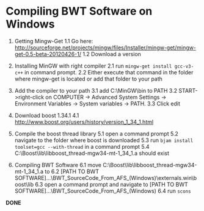 Compiling BWT Software on Windows
================================

1. Getting Mingw-Get
	1.1 Go here: http://sourceforge.net/projects/mingw/files/Installer/mingw-get/mingw-get-0.5-beta-20120426-1/
	1.2 Download a version

2. Installing MinGW with right compiler
	2.1 run `mingw-get install gcc-v3-c++` in command prompt.
	2.2 Either execute that command in the folder where mingw-get is located or add that folder to your path

3. Add the compiler to your path
	3.1 add C:\MinGW\bin to PATH
	3.2 START->right-click on COMPUTER -> Advanced System Settings -> Environment Variables -> System variables -> PATH.
	3.3 Click edit

4. Download boost 1.34.1
	4.1 http://www.boost.org/users/history/version_1_34_1.html

5. Compile the boost thread library
	5.1 open a command prompt
	5.2 navigate to the folder where boost is downloaded
	5.3 run `bjam install toolset=gcc --with-thread` in a command prompt
	5.4 C:\Boost\lib\libboost_thread-mgw34-mt-1_34_1.a should exist

6. Compiling BWT Software
	6.1 move C:\Boost\lib\libboost_thread-mgw34-mt-1_34_1.a  to 
	6.2 [PATH TO BWT SOFTWARE]...\BWT_SourceCode_From_AFS_(Windows)\externals.win\boost\lib
	6.3 open a command prompt and navigate to [PATH TO BWT SOFTWARE]...\BWT_SourceCode_From_AFS_(Windows)
	6.4 run `scons`
	
**DONE**